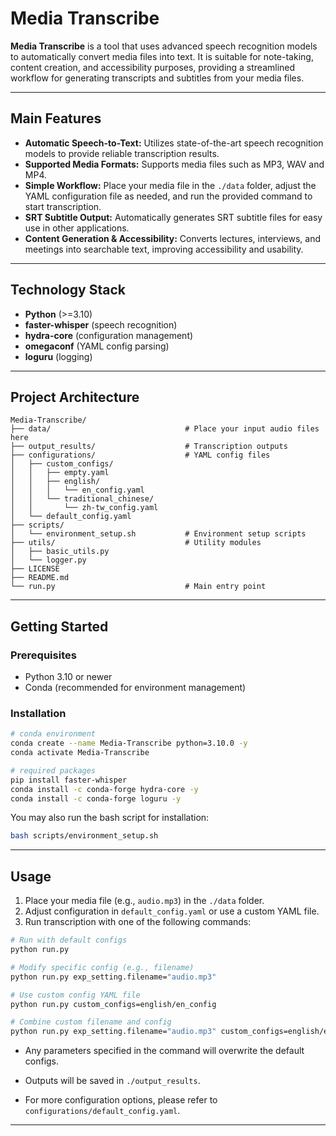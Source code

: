 # Media Transcribe

**Media Transcribe** is a tool that uses advanced speech recognition models to automatically convert media files into text. It is suitable for note-taking, content creation, and accessibility purposes, providing a streamlined workflow for generating transcripts and subtitles from your media files.

---

## Main Features

- **Automatic Speech-to-Text:** Utilizes state-of-the-art speech recognition models to provide reliable transcription results.
- **Supported Media Formats:** Supports media files such as MP3, WAV and MP4.
- **Simple Workflow:** Place your media file in the `./data` folder, adjust the YAML configuration file as needed, and run the provided command to start transcription.
- **SRT Subtitle Output:** Automatically generates SRT subtitle files for easy use in other applications.
- **Content Generation & Accessibility:** Converts lectures, interviews, and meetings into searchable text, improving accessibility and usability.

---

## Technology Stack

- **Python** (>=3.10)
- **faster-whisper** (speech recognition)
- **hydra-core** (configuration management)
- **omegaconf** (YAML config parsing)
- **loguru** (logging)

---

## Project Architecture

```text
Media-Transcribe/
├── data/                              # Place your input audio files here
├── output_results/                    # Transcription outputs
├── configurations/                    # YAML config files
│   ├── custom_configs/
│   │   ├── empty.yaml
│   │   ├── english/
│   │   │   └── en_config.yaml
│   │   └── traditional_chinese/
│   │       └── zh-tw_config.yaml
│   └── default_config.yaml
├── scripts/
│   └── environment_setup.sh           # Environment setup scripts
├── utils/                             # Utility modules
│   ├── basic_utils.py
│   └── logger.py
├── LICENSE
├── README.md
└── run.py                             # Main entry point
```

---

## Getting Started

### Prerequisites

- Python 3.10 or newer
- Conda (recommended for environment management)

### Installation

```bash
# conda environment
conda create --name Media-Transcribe python=3.10.0 -y
conda activate Media-Transcribe

# required packages
pip install faster-whisper
conda install -c conda-forge hydra-core -y
conda install -c conda-forge loguru -y
```

You may also run the bash script for installation:

```bash
bash scripts/environment_setup.sh
```

---

## Usage

1. Place your media file (e.g., `audio.mp3`) in the `./data` folder.
2. Adjust configuration in `default_config.yaml` or use a custom YAML file.
3. Run transcription with one of the following commands:

```bash
# Run with default configs
python run.py

# Modify specific config (e.g., filename)
python run.py exp_setting.filename="audio.mp3"

# Use custom config YAML file
python run.py custom_configs=english/en_config

# Combine custom filename and config
python run.py exp_setting.filename="audio.mp3" custom_configs=english/en_config
```

* Any parameters specified in the command will overwrite the default configs.

* Outputs will be saved in `./output_results`.

* For more configuration options, please refer to `configurations/default_config.yaml`.

---
